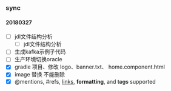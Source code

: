 ### sync

#### 20180327

- [ ] jdl文件结构分析
  - [ ] jdl文件结构分析
- [ ] 生成kafka示例子代码
- [ ] 生产环境切换oracle
- [x] gradle 项目、修改 logo、banner.txt、 home.component.html
- [x] image 替换 不能删除
- [x] @mentions, #refs, [links](), **formatting**, and <del>tags</del> supported
